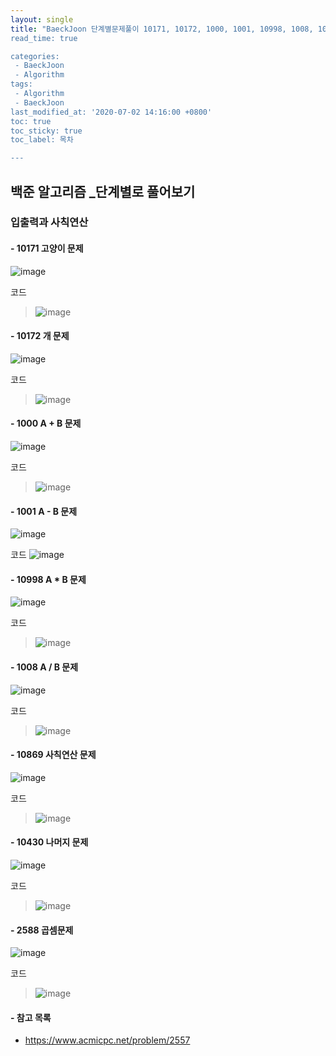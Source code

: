 ```yaml
---
layout: single
title: "BaeckJoon 단계별문제풀이 10171, 10172, 1000, 1001, 10998, 1008, 10869, 10430, 2588 
read_time: true

categories: 
 - BaeckJoon 
 - Algorithm
tags: 
 - Algorithm
 - BaeckJoon 
last_modified_at: '2020-07-02 14:16:00 +0800'
toc: true
toc_sticky: true
toc_label: 목차

---
```

## 백준 알고리즘 _단계별로 풀어보기
### 입출력과 사칙연산
#### - 10171 고양이 문제
![image](https://user-images.githubusercontent.com/66898243/86418813-56b23c00-bd0c-11ea-8bc8-b0d0d186608e.png)

코드
>  ![image](https://user-images.githubusercontent.com/66898243/86418678-e2779880-bd0b-11ea-8362-c927a0de70e6.png)

#### - 10172 개 문제
![image](https://user-images.githubusercontent.com/66898243/86418872-8a8d6180-bd0c-11ea-9eaf-a930a355cd69.png)

코드
>  ![image](https://user-images.githubusercontent.com/66898243/86419175-6716e680-bd0d-11ea-8407-b88975baddc6.png)

#### - 1000 A + B 문제
![image](https://user-images.githubusercontent.com/66898243/86419255-8746a580-bd0d-11ea-9cb8-8552b923338a.png)

코드
>  ![image](https://user-images.githubusercontent.com/66898243/86419584-8e21e800-bd0e-11ea-8a8f-500f9ad1184e.png)

#### - 1001 A - B 문제
![image](https://user-images.githubusercontent.com/66898243/86419624-b3aef180-bd0e-11ea-9ca9-ab1cfb6e2ac1.png)

코드
![image](https://user-images.githubusercontent.com/66898243/86419734-20c28700-bd0f-11ea-80b9-cdfc109d8b58.png)

#### - 10998 A * B 문제
![image](https://user-images.githubusercontent.com/66898243/86419692-f1137f00-bd0e-11ea-9a59-8b9a59246c9c.png)

코드
>  ![image](https://user-images.githubusercontent.com/66898243/86419803-5f584180-bd0f-11ea-803b-0587740fa196.png)

 #### - 1008 A / B 문제
![image](https://user-images.githubusercontent.com/66898243/86419925-c675f600-bd0f-11ea-9a0e-7a10c1c8f9bf.png)

코드
>  ![image](https://user-images.githubusercontent.com/66898243/86420361-58323300-bd11-11ea-8a05-4ceb1566368b.png)

#### - 10869 사칙연산 문제
![image](https://user-images.githubusercontent.com/66898243/86419906-b2ca8f80-bd0f-11ea-970e-f66ad04c6804.png)

코드
>  ![image](https://user-images.githubusercontent.com/66898243/86420639-384f3f00-bd12-11ea-82f0-2e28fb28fc5b.png)

#### - 10430 나머지 문제
![image](https://user-images.githubusercontent.com/66898243/86419937-d2fa4e80-bd0f-11ea-87aa-114fcbdb2c5c.png)

코드
>  ![image](https://user-images.githubusercontent.com/66898243/86420928-130f0080-bd13-11ea-91cc-7cdd5a0fd50d.png)

#### - 2588 곱셈문제
![image](https://user-images.githubusercontent.com/66898243/86419965-e7d6e200-bd0f-11ea-999d-19e569107eae.png)

코드
> ![image](https://user-images.githubusercontent.com/66898243/86421237-36867b00-bd14-11ea-9bea-2d09505a0abd.png)

#### - 참고 목록
- https://www.acmicpc.net/problem/2557
